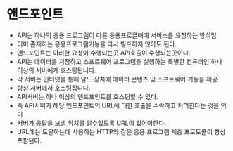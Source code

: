 # 앤드포인트
- API는 하나의 응용 프로그램이 다른 응용프로글매에 서비스를 요청하는 방식임
- 이미 존재하는 응용프로그램기능을 다시 빌드하지 않아도 된다.
- 앤드포인트는 이러한 요청이 수행되는곳 API호출이 수행되는곳이다.
- API는 데이터를 저장하고 스프트웨어 프로그램을 실행하는 특별한 컴퓨터인 하나 이상의 서버에게 호스팅됩니다.
- 각 서버는 인터넷을 통해 달느 장치에 데이터 콘텐츠 및 소프트웨어 기능을 제공
- 항상 서버에서 호스팅됩니다.
- API서버는 하나 이상의 엔드포인트를 호스팅할 수 있다. 
- 즉 API서버가 해당 엔드포인트의 URL에 대한 호출을 수락하고 처리한다는 것을 의미
- 서버가 응답을 보낼 위치를 알수있도록 URL이 있어야한다. 
- URL에는 도달하는데 사용하는 HTTP와 같은 응용 프로그램 계층 프로토콜이 항상 포함된다.
